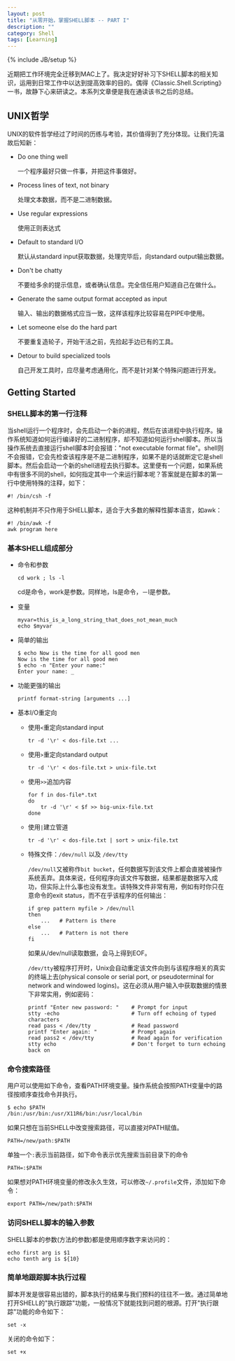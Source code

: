 ```yaml
---
layout: post
title: "从零开始，掌握SHELL脚本 -- PART I"
description: ""
category: Shell
tags: [Learning]
---
```

{% include JB/setup %}

近期把工作环境完全迁移到MAC上了。我决定好好补习下SHELL脚本的相关知识，运用到日常工作中以达到提高效率的目的。偶得《Classic.Shell.Scripting》一书，故静下心来研读之。本系列文章便是我在通读该书之后的总结。

## UNIX哲学

UNIX的软件哲学经过了时间的历练与考验，其价值得到了充分体现。让我们先温故后知新：

* Do one thing well

  一个程序最好只做一件事，并把这件事做好。

* Process lines of text, not binary

  处理文本数据，而不是二进制数据。

* Use regular expressions

  使用正则表达式

* Default to standard I/O

  默认从standard input获取数据，处理完毕后，向standard output输出数据。

* Don't be chatty

  不要给多余的提示信息，或者确认信息。完全信任用户知道自己在做什么。

* Generate the same output format accepted as input

  输入、输出的数据格式应当一致，这样该程序比较容易在PIPE中使用。

* Let someone else do the hard part

  不要重复造轮子，开始干活之前，先捡起手边已有的工具。
  
* Detour to build specialized tools

  自己开发工具时，应尽量考虑通用化，而不是针对某个特殊问题进行开发。

## Getting Started

### SHELL脚本的第一行注释

当shell运行一个程序时，会先启动一个新的进程，然后在该进程中执行程序。操作系统知道如何运行编译好的二进制程序，却不知道如何运行shell脚本。所以当操作系统去直接运行shell脚本时会报错："not executable format file"。shell则不会报错，它会先检查该程序是不是二进制程序，如果不是的话就断定它是shell脚本。然后会启动一个新的shell进程去执行脚本。这里便有一个问题，如果系统中有很多不同的shell，如何指定其中一个来运行脚本呢？答案就是在脚本的第一行中使用特殊的注释，如下：

    #! /bin/csh -f

这种机制并不只作用于SHELL脚本，适合于大多数的解释性脚本语言，如awk：

    #! /bin/awk -f
    awk program here

### 基本SHELL组成部分

* 命令和参数

      cd work ; ls -l

  cd是命令，work是参数。同样地，ls是命令，－l是参数。

* 变量

      myvar=this_is_a_long_string_that_does_not_mean_much
      echo $myvar

* 简单的输出

      $ echo Now is the time for all good men
      Now is the time for all good men
      $ echo -n "Enter your name:"
      Enter your name: _

* 功能更强的输出

      printf format-string [arguments ...]

* 基本I/O重定向
  * 使用`<`重定向standard input

        tr -d '\r' < dos-file.txt ...

  * 使用`>`重定向standard output

        tr -d '\r' < dos-file.txt > unix-file.txt

  * 使用`>>`追加内容

        for f in dos-file*.txt
        do
            tr -d '\r' < $f >> big-unix-file.txt
        done

  * 使用`|`建立管道

        tr -d '\r' < dos-file.txt | sort > unix-file.txt

  * 特殊文件：`/dev/null` 以及 `/dev/tty`
  
    `/dev/null`又被称作`bit bucket`，任何数据写到该文件上都会直接被操作系统丢弃。具体来说，任何程序向该文件写数据，结果都是数据写入成功，但实际上什么事也没有发生。该特殊文件非常有用，例如有时你只在意命令的exit status，而不在乎该程序的任何输出：

        if grep pattern myfile > /dev/null
        then
            ...   # Pattern is there
        else
            ...   # Pattern is not there
        fi

    如果从/dev/null读取数据，会马上得到EOF。

    `/dev/tty`被程序打开时，Unix会自动重定该文件向到与该程序相关的真实的终端上去(physical console or serial port, or pseudoterminal for network and windowed logins)。这在必须从用户输入中获取数据的情景下非常实用，例如密码：

        printf "Enter new password: "    # Prompt for input
        stty -echo                       # Turn off echoing of typed characters
        read pass < /dev/tty             # Read password
        printf "Enter again: "           # Prompt again
        read pass2 < /dev/tty            # Read again for verification
        stty echo                        # Don't forget to turn echoing back on

### 命令搜索路径

用户可以使用如下命令，查看PATH环境变量。操作系统会按照PATH变量中的路径按顺序查找命令并执行。

    $ echo $PATH
    /bin:/usr/bin:/usr/X11R6/bin:/usr/local/bin

如果只想在当前SHELL中改变搜索路径，可以直接对PATH赋值。

    PATH=/new/path:$PATH

单独一个`:`表示当前路径，如下命令表示优先搜索当前目录下的命令

    PATH=:$PATH

如果想对PATH环境变量的修改永久生效，可以修改`~/.profile`文件，添加如下命令：

    export PATH=/new/path:$PATH

### 访问SHELL脚本的输入参数

SHELL脚本的参数(方法的参数)都是使用顺序数字来访问的：

    echo first arg is $1
    echo tenth arg is ${10}

### 简单地跟踪脚本执行过程

脚本开发是很容易出错的，脚本执行的结果与我们预料的往往不一致。通过简单地打开SHELL的"执行跟踪"功能，一般情况下就能找到问题的根源。打开"执行跟踪"功能的命令如下：

    set -x

关闭的命令如下：

    set +x
